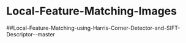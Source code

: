 # Local-Feature-Matching-Images

##Local-Feature-Matching-using-Harris-Corner-Detector-and-SIFT-Descriptor--master
